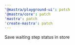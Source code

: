 ```yaml
---
'@mastra/playground-ui': patch
'@mastra/core': patch
'mastra': patch
'create-mastra': patch
---
```


Save waiting step status in store

